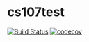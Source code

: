 # cs107test

[![Build Status](https://travis-ci.org/cctgit/cs107test.svg?branch=main)](https://travis-ci.org/cctgit/cs107test)
[![codecov](https://codecov.io/gh/cctgit/cs107test/branch/main/graph/badge.svg?token=BKRRCKGWNI)](https://codecov.io/gh/cctgit/cs107test)
